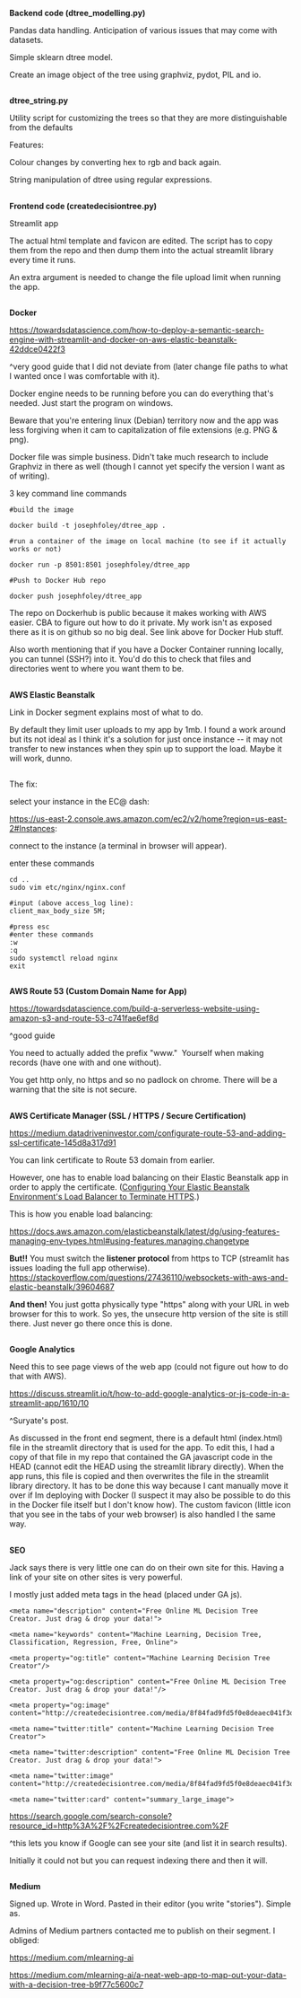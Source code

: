 **Backend code (dtree_modelling.py)**

Pandas data handling. Anticipation of various issues that may come with datasets.

Simple sklearn dtree model.

Create an image object of the tree using graphviz, pydot, PIL and io.  
## 

**dtree_string.py**

Utility script for customizing the trees so that they are more distinguishable from the defaults

Features:

Colour changes by converting hex to rgb and back again.

String manipulation of dtree using regular expressions.
## 

**Frontend code (createdecisiontree.py)**

Streamlit app

The actual html template and favicon are edited. The script has to copy them from the repo and then dump them into the actual streamlit library every time it runs.

An extra argument is needed to change the file upload limit when running the app.
## 

**Docker**

<https://towardsdatascience.com/how-to-deploy-a-semantic-search-engine-with-streamlit-and-docker-on-aws-elastic-beanstalk-42ddce0422f3>

^very good guide that I did not deviate from (later change file paths to what I wanted once I was comfortable with it).

Docker engine needs to be running before you can do everything that's needed. Just start the program on windows.

Beware that you're entering linux (Debian) territory now and the app was less forgiving when it cam to capitalization of file extensions (e.g. PNG & png).

Docker file was simple business. Didn't take much research to include Graphviz in there as well (though I cannot yet specify the version I want as of writing).

3 key command line commands

    #build the image
    
    docker build -t josephfoley/dtree_app .
    
    #run a container of the image on local machine (to see if it actually works or not)
    
    docker run -p 8501:8501 josephfoley/dtree_app
    
    #Push to Docker Hub repo
    
    docker push josephfoley/dtree_app

The repo on Dockerhub is public because it makes working with AWS easier. CBA to figure out how to do it private. My work isn't as exposed there as it is on github so no big deal. See link above for Docker Hub stuff.

Also worth mentioning that if you have a Docker Container running locally, you can tunnel (SSH?) into it. You'd do this to check that files and directories went to where you want them to be.

## 
**AWS Elastic Beanstalk**

Link in Docker segment explains most of what to do.

By default they limit user uploads to my app by 1mb. I found a work around but its not ideal as I think it's a solution for just once instance -- it may not transfer to new instances when they spin up to support the load. Maybe it will work, dunno.

## 
The fix:


select your instance in the EC@ dash:

https://us-east-2.console.aws.amazon.com/ec2/v2/home?region=us-east-2#Instances:

connect to the instance (a terminal in browser will appear).

enter these commands


    cd ..
    sudo vim etc/nginx/nginx.conf
    
    #input (above access_log line):
    client_max_body_size 5M;

    #press esc
    #enter these commands
    :w
    :q
    sudo systemctl reload nginx
    exit
## 

**AWS Route 53 (Custom Domain Name for App)**

<https://towardsdatascience.com/build-a-serverless-website-using-amazon-s3-and-route-53-c741fae6ef8d>

^good guide

You need to actually added the prefix "www."  Yourself when making records (have one with and one without).

You get http only, no https and so no padlock on chrome. There will be a warning that the site is not secure.

## 
**AWS Certificate Manager (SSL / HTTPS / Secure Certification)**

<https://medium.datadriveninvestor.com/configurate-route-53-and-adding-ssl-certificate-145d8a317d91>

You can link certificate to Route 53 domain from earlier.

However, one has to enable load balancing on their Elastic Beanstalk app in order to apply the certificate. ([Configuring Your Elastic Beanstalk Environment's Load Balancer to Terminate HTTPS](https://docs.aws.amazon.com/elasticbeanstalk/latest/dg/configuring-https-elb.html).)

This is how you enable load balancing:

<https://docs.aws.amazon.com/elasticbeanstalk/latest/dg/using-features-managing-env-types.html#using-features.managing.changetype>

**But!!** You must switch the **listener protocol** from https to TCP (streamlit has issues loading the full app otherwise). <https://stackoverflow.com/questions/27436110/websockets-with-aws-and-elastic-beanstalk/39604687>

**And then!** You just gotta physically type "https" along with your URL in web browser for this to work. So yes, the unsecure http version of the site is still there. Just never go there once this is done.
## 
**Google Analytics**

Need this to see page views of the web app (could not figure out how to do that with AWS).

<https://discuss.streamlit.io/t/how-to-add-google-analytics-or-js-code-in-a-streamlit-app/1610/10>

^Suryate's post.

As discussed in the front end segment, there is a default html (index.html) file in the streamlit directory that is used for the app. To edit this, I had a copy of that file in my repo that contained the GA javascript code in the HEAD (cannot edit the HEAD using the streamlit library directly). When the app runs, this file is copied and then overwrites the file in the streamlit library directory. It has to be done this way because I cant manually move it over if Im deploying with Docker (I suspect it may also be possible to do this in the Docker file itself but I don't know how). The custom favicon (little icon that you see in the tabs of your web browser) is also handled I the same way.

## 
**SEO**

Jack says there is very little one can do on their own site for this. Having a link of your site on other sites is very powerful.

I mostly just added meta tags in the head (placed under GA js).



    <meta name="description" content="Free Online ML Decision Tree Creator. Just drag & drop your data!">
    
    <meta name="keywords" content="Machine Learning, Decision Tree, Classification, Regression, Free, Online">
    
    <meta property="og:title" content="Machine Learning Decision Tree Creator"/>
    
    <meta property="og:description" content="Free Online ML Decision Tree Creator. Just drag & drop your data!"/>
    
    <meta property="og:image" content="http://createdecisiontree.com/media/8f84fad9fd5f0e8deaec041f3d689c2ec83aa8469b21d8a8ad5de50d.png"/>
    
    <meta name="twitter:title" content="Machine Learning Decision Tree Creator">
    
    <meta name="twitter:description" content="Free Online ML Decision Tree Creator. Just drag & drop your data!">
    
    <meta name="twitter:image" content="http://createdecisiontree.com/media/8f84fad9fd5f0e8deaec041f3d689c2ec83aa8469b21d8a8ad5de50d.png">
    
    <meta name="twitter:card" content="summary_large_image">


<https://search.google.com/search-console?resource_id=http%3A%2F%2Fcreatedecisiontree.com%2F>

^this lets you know if Google can see your site (and list it in search results).

Initially it could not but you can request indexing there and then it will.
## 

**Medium**

Signed up. Wrote in Word. Pasted in their editor (you write "stories"). Simple as.

Admins of Medium partners contacted me to publish on their segment. I obliged:

<https://medium.com/mlearning-ai>

<https://medium.com/mlearning-ai/a-neat-web-app-to-map-out-your-data-with-a-decision-tree-b9f77c5600c7>